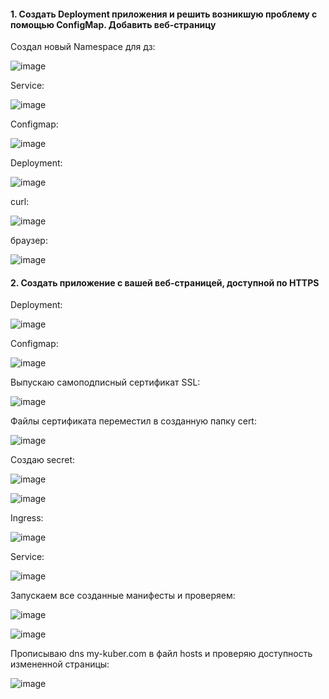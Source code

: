 #### 1. Создать Deployment приложения и решить возникшую проблему с помощью ConfigMap. Добавить веб-страницу

Создал новый Namespace для дз:

![image](https://github.com/inyushov/devops-netology/assets/127683348/ded02b93-efdf-437f-bdf3-58e8df867c3e)

Service:

![image](https://github.com/inyushov/devops-netology/assets/127683348/c63e7e6e-2102-41f9-b7f5-ffdc982284dc)

Configmap:

![image](https://github.com/inyushov/devops-netology/assets/127683348/484df597-1319-4ce6-a6a7-1a85e2c711cc)

Deployment:

![image](https://github.com/inyushov/devops-netology/assets/127683348/bac80cec-3d2a-4f0a-a02c-7544040d3d4a)

curl:

![image](https://github.com/inyushov/devops-netology/assets/127683348/ff1f0e31-29e0-4785-a970-98400de2513e)

браузер:

![image](https://github.com/inyushov/devops-netology/assets/127683348/74f106fc-e0c4-48b8-9aff-b9eab4d1c9fd)

#### 2. Создать приложение с вашей веб-страницей, доступной по HTTPS

Deployment:

![image](https://github.com/inyushov/devops-netology/assets/127683348/081bc4a7-97cc-4bf2-92a5-8175a5e07692)

Configmap:

![image](https://github.com/inyushov/devops-netology/assets/127683348/02dd3585-6dbe-46ce-800b-19f4787a2dc3)

Выпускаю самоподписный сертификат SSL:

![image](https://github.com/inyushov/devops-netology/assets/127683348/6fe02df3-19c3-4077-9045-a03c92d4898d)

Файлы сертификата переместил в созданную папку cert:

![image](https://github.com/inyushov/devops-netology/assets/127683348/c5e7aff4-0db0-4a66-9a22-cb43ff21df92)

Создаю secret:

![image](https://github.com/inyushov/devops-netology/assets/127683348/9a84b821-616d-4f2b-92ef-c6061215f07d)

![image](https://github.com/inyushov/devops-netology/assets/127683348/9a146ee9-6b7b-4c12-bed1-9a38e3573412)


Ingress:

![image](https://github.com/inyushov/devops-netology/assets/127683348/31884a82-5bea-4d3c-9e42-f847b5101b7d)

Service:

![image](https://github.com/inyushov/devops-netology/assets/127683348/14b857f7-4910-4fae-84db-63f6862591d6)

Запускаем все созданные манифесты и проверяем:

![image](https://github.com/inyushov/devops-netology/assets/127683348/7ee07612-8572-4b4e-8787-758e54c894a5)

![image](https://github.com/inyushov/devops-netology/assets/127683348/0c8a1191-dde3-4ea1-9e3b-3eafe7615ea1)

Прописываю dns my-kuber.com в файл hosts и проверяю доступность измененной страницы:

![image](https://github.com/inyushov/devops-netology/assets/127683348/d471a512-b3ee-4464-adb3-9a41698423c3)











